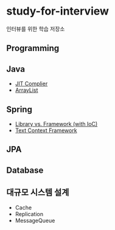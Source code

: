 # study-for-interview
인터뷰를 위한 학습 저장소

## Programming

## Java

- [JIT Complier](./java/jit-compiler.md)
- [ArrayList](https://github.com/woowacourse-study/2022-Monday-CS-Study/blob/main/Java/40.md)

## Spring

- [Library vs. Framework (with IoC)](./spring/library-framework.md)
- [Text Context Framework](./spring/test-context-framwork.md)

## JPA

## Database

## 대규모 시스템 설계

- Cache
- Replication
- MessageQueue
